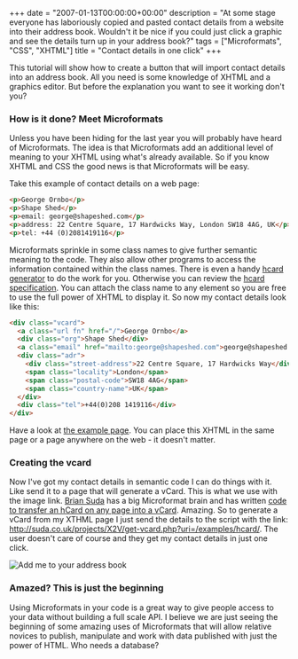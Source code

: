 +++
date = "2007-01-13T00:00:00+00:00"
description = "At some stage everyone has laboriously copied and pasted contact details from a website into their address book. Wouldn't it be nice if you could just click a graphic and see the details turn up in your address book?"
tags = ["Microformats", "CSS", "XHTML"]
title = "Contact details in one click"
+++

This tutorial will show how to create a button that will import contact details
into an address book. All you need is some knowledge of XHTML and a graphics
editor. But before the explanation you want to see it working don't you?

### How is it done? Meet Microformats

Unless you have been hiding for the last year you will probably have heard of
Microformats. The idea is that Microformats add an additional level of meaning
to your XHTML using what's already available. So if you know XHTML and CSS the
good news is that Microformats will be easy.

Take this example of contact details on a web page:

```html
<p>George Ornbo</p>
<p>Shape Shed</p>
<p>email: george@shapeshed.com</p>
<p>address: 22 Centre Square, 17 Hardwicks Way, London SW18 4AG, UK</p>
<p>tel: +44 (0)2081419116</p>
```

Microformats sprinkle in some class names to give further semantic meaning to
the code. They also allow other programs to access the information contained
within the class names. There is even a handy
[hcard generator](http://microformats.org/code/hcard/creator) to do the work for
you. Otherwise you can review the
[hcard specification](http://microformats.org/wiki/hcard). You can attach the
class name to any element so you are free to use the full power of XHTML to
display it. So now my contact details look like this:

```html
<div class="vcard">
  <a class="url fn" href="/">George Ornbo</a>
  <div class="org">Shape Shed</div>
  <a class="email" href="mailto:george@shapeshed.com">george@shapeshed.com</a>
  <div class="adr">
    <div class="street-address">22 Centre Square, 17 Hardwicks Way</div>
    <span class="locality">London</span>
    <span class="postal-code">SW18 4AG</span>
    <span class="country-name">UK</span>
  </div>
  <div class="tel">+44(0)208 1419116</div>
</div>
```

Have a look at [the example page](/examples/hcard/). You can place this XHTML in
the same page or a page anywhere on the web - it doesn't matter.

### Creating the vcard

Now I've got my contact details in semantic code I can do things with it. Like
send it to a page that will generate a vCard. This is what we use with the image
link. [Brian Suda](http://suda.co.uk) has a big Microformat brain and has
written
[code to transfer an hCard on any page into a vCard](http://suda.co.uk/projects/X2V/).
Amazing. So to generate a vCard from my XTHML page I just send the details to
the script with the link:
http://suda.co.uk/projects/X2V/get-vcard.php?uri=/examples/hcard/. The user
doesn't care of course and they get my contact details in just one click.

![Add me to your address book](/images/articles/hcard_example.jpg)

### Amazed? This is just the beginning

Using Microformats in your code is a great way to give people access to your
data without building a full scale API. I believe we are just seeing the
beginning of some amazing uses of Microformats that will allow relative novices
to publish, manipulate and work with data published with just the power of HTML.
Who needs a database?
